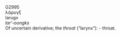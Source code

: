 <body>
  <p>G2995<br>  λάρυγξ  <br> larugx  <br><i>lar‘-oongks </i><br>Of uncertain derivative; the <i>throat</i> (“larynx”): - throat.<br></p>
 </body>